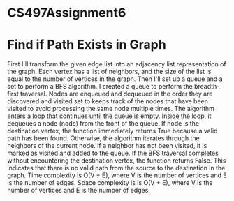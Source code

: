 # CS497Assignment6

# Find if Path Exists in Graph
First I'll transform the given edge list into an adjacency list representation of the graph. Each vertex has a list of neighbors, and the size of the list is equal to the number of vertices in the graph. Then I'll set up a queue and  a set to perform a BFS algorithm. I created a queue to perform the breadth-first traversal. Nodes are enqueued and dequeued in the order they are discovered  and visited set to  keeps track of the nodes that have been visited to avoid processing the same node multiple times. The algorithm enters a loop that continues until the queue is empty. Inside the loop, it dequeues a node (node) from the front of the queue. If node is the destination vertex, the function immediately returns True because a valid path has been found. Otherwise, the algorithm iterates through the neighbors of the current node. If a neighbor has not been visited, it is marked as visited and added to the queue. If the BFS traversal completes without encountering the destination vertex, the function returns False. This indicates that there is no valid path from the source to the destination in the graph.
Time complexity is O(V + E), where V is the number of vertices and E is the number of edges.
Space complexity is is O(V + E), where V is the number of vertices and E is the number of edges.

